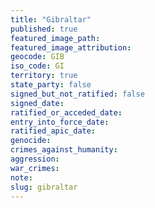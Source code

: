 ```yaml
---
title: "Gibraltar"
published: true
featured_image_path:
featured_image_attribution:
geocode: GIB
iso_code: GI
territory: true
state_party: false
signed_but_not_ratified: false
signed_date:
ratified_or_acceded_date:
entry_into_force_date:
ratified_apic_date:
genocide:
crimes_against_humanity:
aggression:
war_crimes:
note:
slug: gibraltar
---
```

